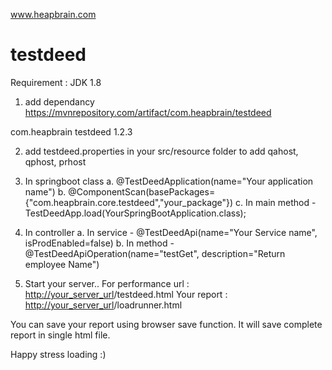 www.heapbrain.com
# testdeed

Requirement : JDK 1.8

1. add dependancy
https://mvnrepository.com/artifact/com.heapbrain/testdeed
<!-- https://mvnrepository.com/artifact/com.heapbrain/testdeed -->
<dependency>
    <groupId>com.heapbrain</groupId>
    <artifactId>testdeed</artifactId>
    <version>1.2.3</version>
</dependency>

2. add testdeed.properties in your src/resource folder to add qahost, qphost, prhost

3. In springboot class
  a. @TestDeedApplication(name="Your application name")
  b. @ComponentScan(basePackages= {"com.heapbrain.core.testdeed","your_package"})
  c. In main method - TestDeedApp.load(YourSpringBootApplication.class);

4. In controller
	a. In service - @TestDeedApi(name="Your Service name", isProdEnabled=false)
	b. In method - @TestDeedApiOperation(name="testGet", description="Return employee Name")

5. Start your server..
For performance url : <http://your_server_url>/testdeed.html
Your report : <http://your_server_url>/loadrunner.html

You can save your report using browser save function. It will save complete report in single html file.

Happy stress loading :)